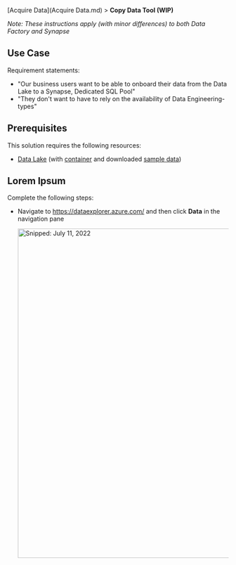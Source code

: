 [Acquire Data](Acquire Data.md) > **Copy Data Tool (WIP)**

_Note: These instructions apply (with minor differences) to both Data Factory and Synapse_

## Use Case

Requirement statements:

* "Our business users want to be able to onboard their data from the Data Lake to a Synapse, Dedicated SQL Pool"
* "They don't want to have to rely on the availability of Data Engineering-types"

## Prerequisites

This solution requires the following resources:

* [Data Lake](https://github.com/richchapler/AzureDataSolutions/wiki/Data-Lake) (with [container](https://github.com/richchapler/AzureDataSolutions/wiki/Data-Lake-Container) and downloaded [sample data](https://github.com/richchapler/AzureDataSolutions/wiki/Sample-Data))


## Lorem Ipsum

Complete the following steps:

* Navigate to https://dataexplorer.azure.com/ and then click **Data** in the navigation pane

  <img src="https://user-images.githubusercontent.com/44923999/178302280-6dad3275-e252-4368-8f69-fa5b098dd1bb.png" width="750" title="Snipped: July 11, 2022" />
